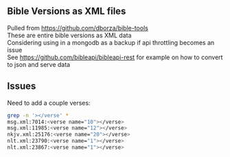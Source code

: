 ## Bible Versions as XML files

Pulled from https://github.com/dborza/bible-tools  
These are entire bible versions as XML data  
Considering using in a mongodb as a backup if api throttling becomes an issue  
See https://github.com/bibleapi/bibleapi-rest for example on how to convert to json and serve data

## Issues
Need to add a couple verses:
```bash
grep -n '></verse' *
msg.xml:7014:<verse name="10"></verse>
msg.xml:11985:<verse name="12"></verse>
nkjv.xml:25176:<verse name="20"></verse>
nlt.xml:23790:<verse name="1"></verse>
nlt.xml:23867:<verse name="1"></verse>
```